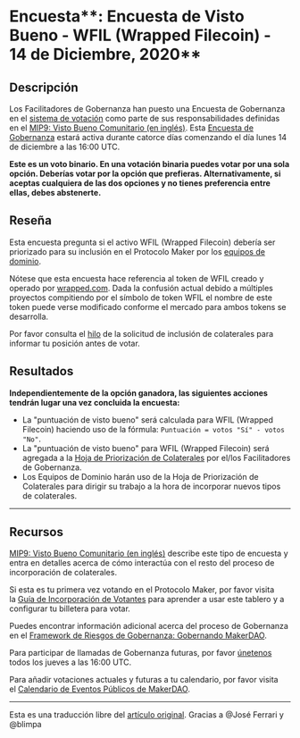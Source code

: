 # Encuesta**: Encuesta de Visto Bueno - WFIL (Wrapped Filecoin) - 14 de Diciembre, 2020**

## **Descripción**

Los Facilitadores de Gobernanza han puesto una Encuesta de Gobernanza en el [sistema de votación](https://vote.makerdao.com/polling) como parte de sus responsabilidades definidas en el [MIP9: Visto Bueno Comunitario (en inglés)](https://github.com/makerdao/mips/blob/Accepted/MIP9/mip9.md). Esta [Encuesta de Gobernanza](https://community-development.makerdao.com/en/learn/governance/on-chain-gov/) estará activa durante catorce días comenzando el día lunes 14 de diciembre a las 16:00 UTC.

**Este es un voto binario. En una votación binaria puedes votar por una sola opción. Deberías votar por la opción que prefieras. Alternativamente, si aceptas cualquiera de las dos opciones y no tienes preferencia entre ellas, debes abstenerte.**

## **Reseña**

Esta encuesta pregunta si el activo WFIL (Wrapped Filecoin) debería ser priorizado para su inclusión en el Protocolo Maker por los [equipos de dominio](https://github.com/makerdao/mips/blob/Accepted/MIP7/mip7.md#mip7c2-the-current-domain-roles-list).

Nótese que esta encuesta hace referencia al token de WFIL creado y operado por [wrapped.com](http://www.wrapped.com). Dada la confusión actual debido a múltiples proyectos compitiendo por el símbolo de token WFIL el nombre de este token puede verse modificado conforme el mercado para ambos tokens se desarrolla.

Por favor consulta el [hilo](https://forum.makerdao.com/t/wfil-mip6-collateral-onboarding-application/5205) de la solicitud de inclusión de colaterales para informar tu posición antes de votar.

## Resultados

**Independientemente de la opción ganadora, las siguientes acciones tendrán lugar una vez concluida la encuesta:**

- La "puntuación de visto bueno" será calculada para WFIL (Wrapped Filecoin) haciendo uso de la fórmula: `Puntuación = votos "Sí" - votos "No"`.
- La "puntuación de visto bueno" para WFIL (Wrapped Filecoin) será agregada a la [Hoja de Priorización de Colaterales](https://docs.google.com/spreadsheets/d/1IX9e2fyfz7djtDMKn5gMyGsyFxHoY75GncMbAjnSXrM/edit#gid=0) por el/los Facilitadores de Gobernanza.
- Los Equipos de Dominio harán uso de la Hoja de Priorización de Colaterales para dirigir su trabajo a la hora de incorporar nuevos tipos de colaterales.

---

## **Recursos**

[MIP9: Visto Bueno Comunitario (en inglés)](https://github.com/makerdao/mips/blob/Accepted/MIP9/mip9.md) describe este tipo de encuesta y entra en detalles acerca de cómo interactúa con el resto del proceso de incorporación de colaterales.

Si esta es tu primera vez votando en el Protocolo Maker, por favor visita la [Guía de Incorporación de Votantes](https://community-development.makerdao.com/onboarding/voter-onboarding) para aprender a usar este tablero y a configurar tu billetera para votar.

Puedes encontrar información adicional acerca del proceso de Gobernanza en el [Framework de Riesgos de Gobernanza: Gobernando MakerDAO](https://community-development.makerdao.com/governance/governance-risk-framework).

Para participar de llamadas de Gobernanza futuras, por favor [únetenos](https://community-development.makerdao.com/governance/governance-and-risk-meetings) todos los jueves a las 16:00 UTC.

Para añadir votaciones actuales y futuras a tu calendario, por favor visita el [Calendario de Eventos Públicos de MakerDAO](https://calendar.google.com/calendar/embed?src=makerdao.com_3efhm2ghipksegl009ktniomdk%40group.calendar.google.com&ctz=America%2FLos_Angeles).

---

Esta es una traducción libre del [artículo original](https://github.com/makerdao/community/blob/master/governance/polls/MIP9%20Community%20Greenlight%20Poll%20-%20WFIL%20-%20December%2014,%202020.md). Gracias a @José Ferrari y @blimpa
